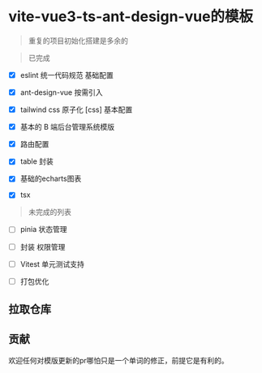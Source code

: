# vite-vue3-ts-ant-design-vue的模板

> 重复的项目初始化搭建是多余的



> 已完成

- [x] eslint 统一代码规范  基础配置
- [x] ant-design-vue 按需引入
- [x] tailwind css 原子化 [css]  基本配置
- [x] 基本的 B 端后台管理系统模版 
- [x] 路由配置
- [x] table 封装
- [x] 基础的echarts图表
- [x] tsx

 

> 未完成的列表

- [ ] pinia  状态管理
- [ ]  封装  权限管理
- [ ] Vitest 单元测试支持
- [ ] 打包优化



## 拉取仓库





## 贡献

欢迎任何对模版更新的pr哪怕只是一个单词的修正，前提它是有利的。

